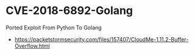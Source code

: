 # CVE-2018-6892-Golang
Ported Exploit From Python To Golang

* https://packetstormsecurity.com/files/157407/CloudMe-1.11.2-Buffer-Overflow.html
